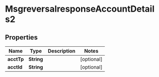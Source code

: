 

# MsgreversalresponseAccountDetails2

## Properties

Name | Type | Description | Notes
------------ | ------------- | ------------- | -------------
**acctTp** | **String** |  |  [optional]
**acctId** | **String** |  |  [optional]



